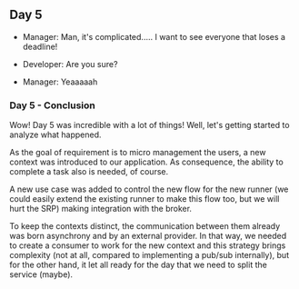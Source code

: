 ## Day 5

- Manager: Man, it's complicated..... I want to see everyone that loses a deadline!

- Developer: Are you sure?

- Manager: Yeaaaaah

### Day 5 - Conclusion

Wow! Day 5 was incredible with a lot of things! Well, let's getting started to analyze what happened.

As the goal of requirement is to micro management the users, a new context was introduced to our application. As consequence, the ability to complete a task also is needed, of course.

A new use case was added to control the new flow for the new runner (we could easily extend the existing runner to make this flow too, but we will hurt the SRP) making integration with the broker.

To keep the contexts distinct, the communication between them already was born asynchrony and by an external provider. In that way, we needed to create a consumer to work for the new context and this strategy brings complexity (not at all, compared to implementing a pub/sub internally), but for the other hand, it let all ready for the day that we need to split the service (maybe).
